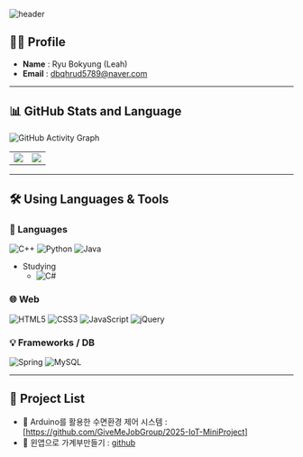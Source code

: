 <!-- Header -->
![header](https://capsule-render.vercel.app/api?type=Venom&height=350&text=Ryu's%20Repository&fontSize=50&fontAlign=50&stroke=000000)


## 👩‍💻 Profile
- **Name** : Ryu Bokyung (Leah)
- **Email** : dbqhrud5789@naver.com

---

## 📊 GitHub Stats and Language

![GitHub Activity Graph](https://github-readme-activity-graph.vercel.app/graph?username=Bokyung-R&theme=github-compact)

<table>
  <tr>
    <td>
      <img src="https://github-readme-stats.vercel.app/api?username=Bokyung-R&show_icons=true&theme=radical" />
    </td>
    <td>
      <img src="https://github-readme-stats.vercel.app/api/top-langs/?username=Bokyung-R&layout=compact&theme=radical" />
    </td>
  </tr>
</table>


---

## 🛠️ Using Languages & Tools

### 🔷 Languages
![C++](https://img.shields.io/badge/C++-00599C?style=for-the-badge&logo=c%2B%2B&logoColor=white)
![Python](https://img.shields.io/badge/Python-3776AB?style=for-the-badge&logo=python&logoColor=white)
![Java](https://img.shields.io/badge/Java-007396?style=for-the-badge&logo=java&logoColor=white)

- Studying
  - ![C#](https://img.shields.io/badge/C%23-239120?style=for-the-badge&logo=c-sharp&logoColor=white) 

### 🌐 Web
![HTML5](https://img.shields.io/badge/HTML5-E34F26?style=flat-square&logo=html5&logoColor=white)
![CSS3](https://img.shields.io/badge/CSS3-1572B6?style=flat-square&logo=css3&logoColor=white)
![JavaScript](https://img.shields.io/badge/JavaScript-F7DF1E?style=flat-square&logo=javascript&logoColor=black)
![jQuery](https://img.shields.io/badge/jQuery-0769AD?style=flat-square&logo=jquery&logoColor=white)

### 💡 Frameworks / DB
![Spring](https://img.shields.io/badge/Spring-6DB33F?style=flat-square&logo=spring&logoColor=white)
![MySQL](https://img.shields.io/badge/MySQL-00758F?style=flat-square&logo=mysql&logoColor=white)

---

## 🚀 Project List
- 📌 Arduino를 활용한 수면환경 제어 시스템 : [https://github.com/GiveMeJobGroup/2025-IoT-MiniProject]
- 📌 윈앱으로 가계부만들기 : [github](https://github.com/Bokyung-R/WinApp_toyproject)


